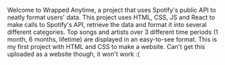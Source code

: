 Welcome to Wrapped Anytime, a project that uses Spotify's public API to neatly format users' data.
This project uses HTML, CSS, JS and React to make calls to Spotify's API, retrieve the data and format it into several different categories.
Top songs and artists over 3 different time periods (1 month, 6 months, lifetime) are displayed in an easy-to-see format.
This is my first project with HTML and CSS to make a website.
Can't get this uploaded as a website though, it won't work :(
